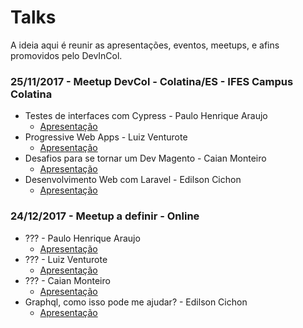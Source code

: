 # Talks
A ideia aqui é reunir as apresentações, eventos, meetups, e afins promovidos pelo DevInCol.

### 25/11/2017 - Meetup DevCol - Colatina/ES - IFES Campus Colatina
 * Testes de interfaces com Cypress - Paulo Henrique Araujo
	* [Apresentação](http://slides.com/paulohenrique-8/testes-de-interfaces-web-com-cypress)
 * Progressive Web Apps - Luiz Venturote
	* [Apresentação](https://speakerdeck.com/luizventurote/progressive-web-apps-and-magento-2-meet-magento-brazil)
 * Desafios para se tornar um Dev Magento - Caian Monteiro
	* [Apresentação](http://prezi.com/eth0xbcobenz/?utm_campaign=share&utm_medium=copy)
 * Desenvolvimento Web com Laravel - Edilson Cichon
	* [Apresentação](https://docs.google.com/presentation/d/1ydOTysY16J6zPqcwX4egGwibjc8VkC46LKk4o-awwwA/edit?usp=sharing)

### 24/12/2017 - Meetup a definir - Online
 * ??? - Paulo Henrique Araujo
	* [Apresentação]()
 * ??? - Luiz Venturote
	* [Apresentação]()
 * ??? - Caian Monteiro
	* [Apresentação]()
 * Graphql, como isso pode me ajudar? - Edilson Cichon
	* [Apresentação]()
